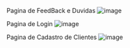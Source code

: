 Pagina de FeedBack e Duvidas
![image](https://github.com/user-attachments/assets/c60d72fa-acc6-4d74-a0e1-b9c6c00d8153)

Pagina de Login
![image](https://github.com/user-attachments/assets/0649ba97-2c24-4933-9027-9b37687496cd)

Pagina de Cadastro de Clientes
![image](https://github.com/user-attachments/assets/53f3dfb2-7d1a-4109-aec9-45444b508594)
